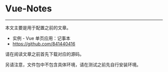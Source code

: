 # Vue-Notes

***

本文主要是用于配置之前的文章。

* 实例 - Vue 单页应用：记事本
* https://github.com/841440416

请在阅读文章之前首先下载对应的源码。

另请注意，文件包中不包含具体环境，请在测试之前先自行安装环境。

